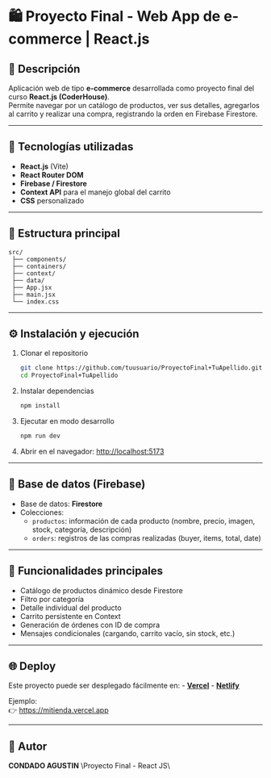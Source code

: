 # 🛍️ Proyecto Final - Web App de e-commerce \| React.js

## 📖 Descripción

Aplicación web de tipo **e-commerce** desarrollada como proyecto final
del curso **React.js (CoderHouse)**.\
Permite navegar por un catálogo de productos, ver sus detalles,
agregarlos al carrito y realizar una compra, registrando la orden en
Firebase Firestore.

------------------------------------------------------------------------

## 🚀 Tecnologías utilizadas

-   **React.js** (Vite)
-   **React Router DOM**
-   **Firebase / Firestore**
-   **Context API** para el manejo global del carrito
-   **CSS** personalizado

------------------------------------------------------------------------

## 📂 Estructura principal

    src/
     ├── components/
     ├── containers/
     ├── context/
     ├── data/
     ├── App.jsx
     ├── main.jsx
     └── index.css

------------------------------------------------------------------------

## ⚙️ Instalación y ejecución

1.  Clonar el repositorio

    ``` bash
    git clone https://github.com/tuusuario/ProyectoFinal+TuApellido.git
    cd ProyectoFinal+TuApellido
    ```

2.  Instalar dependencias

    ``` bash
    npm install
    ```

3.  Ejecutar en modo desarrollo

    ``` bash
    npm run dev
    ```

4.  Abrir en el navegador: <http://localhost:5173>

------------------------------------------------------------------------

## 💾 Base de datos (Firebase)

-   Base de datos: **Firestore**
-   Colecciones:
    -   `productos`: información de cada producto (nombre, precio,
        imagen, stock, categoría, descripción)
    -   `orders`: registros de las compras realizadas (buyer, items,
        total, date)

------------------------------------------------------------------------

## 🎨 Funcionalidades principales

-   Catálogo de productos dinámico desde Firestore
-   Filtro por categoría
-   Detalle individual del producto
-   Carrito persistente en Context
-   Generación de órdenes con ID de compra
-   Mensajes condicionales (cargando, carrito vacío, sin stock, etc.)

------------------------------------------------------------------------

## 🌐 Deploy

Este proyecto puede ser desplegado fácilmente en: -
[**Vercel**](https://vercel.com/) -
[**Netlify**](https://app.netlify.com/)

Ejemplo:\
👉 <https://mitienda.vercel.app>

------------------------------------------------------------------------

## 👤 Autor

**CONDADO AGUSTIN**
\Proyecto Final - React JS\